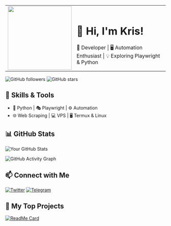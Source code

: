 <table>
  <tr>
    <td><img src="https://raw.githubusercontent.com/krisubakti/krisubakti/main/wave.gif" width="200px"></td>
    <td>
      <h1>👋 Hi, I'm Kris!</h1>
      🚀 Developer | 🖥️ Automation Enthusiast | 💡 Exploring Playwright & Python
    </td>
  </tr>
</table>

![GitHub followers](https://img.shields.io/github/followers/krisubakti?style=social)
![GitHub stars](https://img.shields.io/github/stars/krisubakti?style=social)

## 🔧 Skills & Tools
- 🐍 Python | 🎭 Playwright | ⚙️ Automation
- 🌐 Web Scraping | 💻 VPS | 🖥️ Termux & Linux

## 📊 GitHub Stats
![Your GitHub Stats](https://github-readme-stats.vercel.app/api?username=krisubakti&show_icons=true&theme=dark)

![GitHub Activity Graph](https://github-readme-activity-graph.vercel.app/graph?username=krisubakti&theme=tokyo-night)

## 📫 Connect with Me
[![Twitter](https://img.shields.io/badge/Twitter-%231DA1F2.svg?style=for-the-badge&logo=twitter&logoColor=white)](https://twitter.com/mas_krisz)
[![Telegram](https://img.shields.io/badge/Telegram-%232CA5E0.svg?style=for-the-badge&logo=telegram&logoColor=white)](https://t.me/krisubakti)

## 🚀 My Top Projects
[![ReadMe Card](https://github-readme-stats.vercel.app/api/pin/?username=krisubakti&repo=PROJECT_NAME&theme=dark)](https://github.com/krisubakti/PROJECT_NAME)
